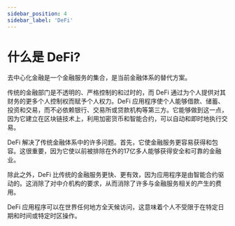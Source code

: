 ```yaml
---
sidebar_position: 4
sidebar_label: 'DeFi'
---
```


# 什么是 DeFi?

去中心化金融是一个金融服务的集合，是当前金融体系的替代方案。

传统的金融部门是不透明的、严格控制的和过时的，而 DeFi 通过为个人提供对其财务的更多个人控制权而赋予个人权力。DeFi 应用程序使个人能够借款、储蓄、投资和交易，而不必依赖银行、交易所或贷款机构等第三方。它能够做到这一点，因为它建立在区块链技术上，利用加密货币和智能合约，可以自动和即时地执行交易。

DeFi 解决了传统金融体系中的许多问题。首先，它使金融服务更容易获得和包容。这很重要，因为它使以前被排除在外的17亿多人能够获得安全和可靠的金融业。

除此之外，DeFi 比传统的金融服务更快、更有效，因为应用程序是由智能合约驱动的。这消除了对中介机构的要求，从而消除了许多与金融服务相关的产生的费用。

DeFi 应用程序可以在世界任何地方全天候访问，这意味着个人不受限于在特定日期和时间或特定时区操作。